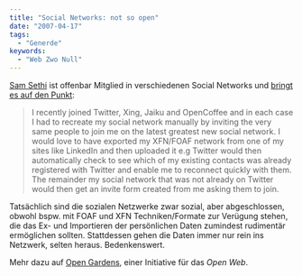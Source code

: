 ```yaml
---
title: "Social Networks: not so open"
date: "2007-04-17"
tags:
  - "Generde"
keywords:
  - "Web Zwo Null"
---
```


[Sam Sethi](http://www.vecosys.com/author/sam-sethi/) ist offenbar Mitglied in verschiedenen Social Networks und [bringt es auf den Punkt](http://www.vecosys.com/2007/04/16/openweb-initiative-is-a-step-in-the-right-direction/):

> I recently joined Twitter, Xing, Jaiku and OpenCoffee and in each case I had to recreate my social network manually by inviting the very same people to join me on the latest greatest new social network. I would love to have exported my XFN/FOAF network from one of my sites like LinkedIn and then uploaded it e.g Twitter would then automatically check to see which of my existing contacts was already registered with Twitter and enable me to reconnect quickly with them. The remainder my social network that was not already on Twitter would then get an invite form created from me asking them to join.

Tatsächlich sind die sozialen Netzwerke zwar sozial, aber abgeschlossen, obwohl bspw. mit FOAF und XFN Techniken/Formate zur Verügung stehen, die das Ex- und Importieren der persönlichen Daten zumindest rudimentär ermöglichen sollten. Stattdessen gehen die Daten immer nur rein ins Netzwerk, selten heraus. Bedenkenswert.

Mehr dazu auf [Open Gardens](http://opengarden.org/community/blog/open_web_initiative), einer Initiative für das _Open Web_.
